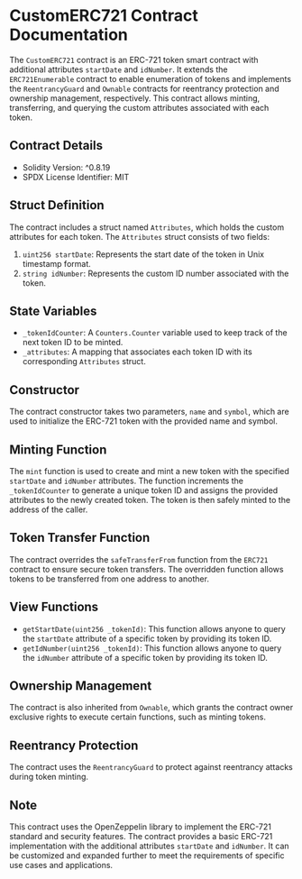 # CustomERC721 Contract Documentation

The `CustomERC721` contract is an ERC-721 token smart contract with additional attributes `startDate` and `idNumber`. It extends the `ERC721Enumerable` contract to enable enumeration of tokens and implements the `ReentrancyGuard` and `Ownable` contracts for reentrancy protection and ownership management, respectively. This contract allows minting, transferring, and querying the custom attributes associated with each token.

## Contract Details

- Solidity Version: ^0.8.19
- SPDX License Identifier: MIT

## Struct Definition

The contract includes a struct named `Attributes`, which holds the custom attributes for each token. The `Attributes` struct consists of two fields:

1. `uint256 startDate`: Represents the start date of the token in Unix timestamp format.
2. `string idNumber`: Represents the custom ID number associated with the token.

## State Variables

- `_tokenIdCounter`: A `Counters.Counter` variable used to keep track of the next token ID to be minted.
- `_attributes`: A mapping that associates each token ID with its corresponding `Attributes` struct.

## Constructor

The contract constructor takes two parameters, `name` and `symbol`, which are used to initialize the ERC-721 token with the provided name and symbol.

## Minting Function

The `mint` function is used to create and mint a new token with the specified `startDate` and `idNumber` attributes. The function increments the `_tokenIdCounter` to generate a unique token ID and assigns the provided attributes to the newly created token. The token is then safely minted to the address of the caller.

## Token Transfer Function

The contract overrides the `safeTransferFrom` function from the `ERC721` contract to ensure secure token transfers. The overridden function allows tokens to be transferred from one address to another.

## View Functions

- `getStartDate(uint256 _tokenId)`: This function allows anyone to query the `startDate` attribute of a specific token by providing its token ID.
- `getIdNumber(uint256 _tokenId)`: This function allows anyone to query the `idNumber` attribute of a specific token by providing its token ID.

## Ownership Management

The contract is also inherited from `Ownable`, which grants the contract owner exclusive rights to execute certain functions, such as minting tokens.

## Reentrancy Protection

The contract uses the `ReentrancyGuard` to protect against reentrancy attacks during token minting.

## Note

This contract uses the OpenZeppelin library to implement the ERC-721 standard and security features. The contract provides a basic ERC-721 implementation with the additional attributes `startDate` and `idNumber`. It can be customized and expanded further to meet the requirements of specific use cases and applications.
